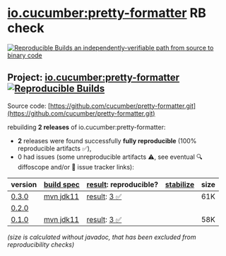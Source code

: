 [io.cucumber:pretty-formatter](https://central.sonatype.com/artifact/io.cucumber/pretty-formatter/versions) RB check
=======

[![Reproducible Builds](https://reproducible-builds.org/images/logos/rb.svg) an independently-verifiable path from source to binary code](https://reproducible-builds.org/)

## Project: [io.cucumber:pretty-formatter](https://central.sonatype.com/artifact/io.cucumber/pretty-formatter/versions) [![Reproducible Builds](https://img.shields.io/endpoint?url=https://raw.githubusercontent.com/jvm-repo-rebuild/reproducible-central/master/content/io/cucumber/pretty-formatter/badge.json)](https://github.com/jvm-repo-rebuild/reproducible-central/blob/master/content/io/cucumber/pretty-formatter/README.md)

Source code: [https://github.com/cucumber/pretty-formatter.git](https://github.com/cucumber/pretty-formatter.git)

rebuilding **2 releases** of io.cucumber:pretty-formatter:
- **2** releases were found successfully **fully reproducible** (100% reproducible artifacts :white_check_mark:),
- 0 had issues (some unreproducible artifacts :warning:, see eventual :mag: diffoscope and/or :memo: issue tracker links):

| version | [build spec](/BUILDSPEC.md) | [result](https://reproducible-builds.org/docs/jvm/): reproducible? | [stabilize](https://github.com/google/oss-rebuild/blob/main/cmd/stabilize/README.md) | size |
| -- | --------- | ------ | ------ | -- |
| [0.3.0](https://central.sonatype.com/artifact/io.cucumber/pretty-formatter/0.3.0/pom) | [mvn jdk11](pretty-formatter-0.3.0.buildspec) | [result](pretty-formatter-0.3.0.buildinfo): [3 :white_check_mark: ](pretty-formatter-0.3.0.buildcompare) | | 61K |
| [0.2.0](https://central.sonatype.com/artifact/io.cucumber/pretty-formatter/0.2.0/pom) | | | |
| [0.1.0](https://central.sonatype.com/artifact/io.cucumber/pretty-formatter/0.1.0/pom) | [mvn jdk11](pretty-formatter-0.1.0.buildspec) | [result](pretty-formatter-0.1.0.buildinfo): [3 :white_check_mark: ](pretty-formatter-0.1.0.buildcompare) | | 58K |

<i>(size is calculated without javadoc, that has been excluded from reproducibility checks)</i>
